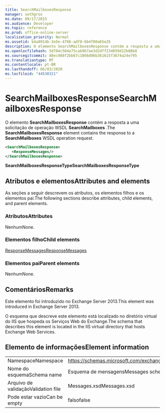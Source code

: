 ```yaml
---
title: SearchMailboxesResponse
manager: sethgros
ms.date: 09/17/2015
ms.audience: Developer
ms.topic: reference
ms.prod: office-online-server
localization_priority: Normal
ms.assetid: b4a8914b-3e5e-4766-adf8-6b4f80a65e35
description: O elemento SearchMailboxesResponse contém a resposta a uma solicitação de operação WSDL SearchMailboxes.
ms.openlocfilehash: 5d704c584e75cab967ae3d2dff234059d12b88b8
ms.sourcegitcommit: 88ec988f2bb67c1866d06b361615f3674a24e795
ms.translationtype: MT
ms.contentlocale: pt-BR
ms.lasthandoff: 06/03/2020
ms.locfileid: "44530321"
---
```

# <a name="searchmailboxesresponse"></a><span data-ttu-id="5ac8c-103">SearchMailboxesResponse</span><span class="sxs-lookup"><span data-stu-id="5ac8c-103">SearchMailboxesResponse</span></span>

<span data-ttu-id="5ac8c-104">O elemento **SearchMailboxesResponse** contém a resposta a uma solicitação de operação WSDL **SearchMailboxes** .</span><span class="sxs-lookup"><span data-stu-id="5ac8c-104">The **SearchMailboxesResponse** element contains the response to a **SearchMailboxes** WSDL operation request.</span></span> 
  
```XML
<SearchMailboxesResponse>
   <ResponseMessages/>
</SearchMailboxesResponse>
```

 <span data-ttu-id="5ac8c-105">**SearchMailboxesResponseType**</span><span class="sxs-lookup"><span data-stu-id="5ac8c-105">**SearchMailboxesResponseType**</span></span>
## <a name="attributes-and-elements"></a><span data-ttu-id="5ac8c-106">Atributos e elementos</span><span class="sxs-lookup"><span data-stu-id="5ac8c-106">Attributes and elements</span></span>

<span data-ttu-id="5ac8c-107">As seções a seguir descrevem os atributos, os elementos filhos e os elementos pai.</span><span class="sxs-lookup"><span data-stu-id="5ac8c-107">The following sections describe attributes, child elements, and parent elements.</span></span>
  
### <a name="attributes"></a><span data-ttu-id="5ac8c-108">Atributos</span><span class="sxs-lookup"><span data-stu-id="5ac8c-108">Attributes</span></span>

<span data-ttu-id="5ac8c-109">Nenhum</span><span class="sxs-lookup"><span data-stu-id="5ac8c-109">None.</span></span>
  
### <a name="child-elements"></a><span data-ttu-id="5ac8c-110">Elementos filho</span><span class="sxs-lookup"><span data-stu-id="5ac8c-110">Child elements</span></span>

[<span data-ttu-id="5ac8c-111">ResponseMessages</span><span class="sxs-lookup"><span data-stu-id="5ac8c-111">ResponseMessages</span></span>](responsemessages.md)
  
### <a name="parent-elements"></a><span data-ttu-id="5ac8c-112">Elementos pai</span><span class="sxs-lookup"><span data-stu-id="5ac8c-112">Parent elements</span></span>

<span data-ttu-id="5ac8c-113">Nenhum</span><span class="sxs-lookup"><span data-stu-id="5ac8c-113">None.</span></span>
  
## <a name="remarks"></a><span data-ttu-id="5ac8c-114">Comentários</span><span class="sxs-lookup"><span data-stu-id="5ac8c-114">Remarks</span></span>

<span data-ttu-id="5ac8c-115">Este elemento foi introduzido no Exchange Server 2013.</span><span class="sxs-lookup"><span data-stu-id="5ac8c-115">This element was introduced in Exchange Server 2013.</span></span>
  
<span data-ttu-id="5ac8c-116">O esquema que descreve este elemento está localizado no diretório virtual do IIS que hospeda os Serviços Web do Exchange.</span><span class="sxs-lookup"><span data-stu-id="5ac8c-116">The schema that describes this element is located in the IIS virtual directory that hosts Exchange Web Services.</span></span>
  
## <a name="element-information"></a><span data-ttu-id="5ac8c-117">Elemento de informações</span><span class="sxs-lookup"><span data-stu-id="5ac8c-117">Element information</span></span>

|||
|:-----|:-----|
|<span data-ttu-id="5ac8c-118">Namespace</span><span class="sxs-lookup"><span data-stu-id="5ac8c-118">Namespace</span></span>  <br/> |https://schemas.microsoft.com/exchange/services/2006/messages  <br/> |
|<span data-ttu-id="5ac8c-119">Nome do esquema</span><span class="sxs-lookup"><span data-stu-id="5ac8c-119">Schema name</span></span>  <br/> |<span data-ttu-id="5ac8c-120">Esquema de mensagens</span><span class="sxs-lookup"><span data-stu-id="5ac8c-120">Messages schema</span></span>  <br/> |
|<span data-ttu-id="5ac8c-121">Arquivo de validação</span><span class="sxs-lookup"><span data-stu-id="5ac8c-121">Validation file</span></span>  <br/> |<span data-ttu-id="5ac8c-122">Messages.xsd</span><span class="sxs-lookup"><span data-stu-id="5ac8c-122">Messages.xsd</span></span>  <br/> |
|<span data-ttu-id="5ac8c-123">Pode estar vazio</span><span class="sxs-lookup"><span data-stu-id="5ac8c-123">Can be empty</span></span>  <br/> |<span data-ttu-id="5ac8c-124">falso</span><span class="sxs-lookup"><span data-stu-id="5ac8c-124">false</span></span>  <br/> |
   

